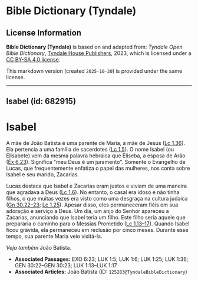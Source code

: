 # Bible Dictionary (Tyndale)

## License Information

**Bible Dictionary (Tyndale)** is based on and adapted from: _Tyndale Open Bible Dictionary_, [Tyndale House Publishers](https://tyndaleopenresources.com/), 2023, which is licensed under a [CC BY-SA 4.0 license](https://creativecommons.org/licenses/by-sa/4.0/legalcode.en).

This markdown version (created `2025-10-20`) is provided under the same license.



--------------------------------

## Isabel (id: 682915)

Isabel
======

A mãe de João Batista é uma parente de Maria, a mãe de Jesus ([Lc 1\.36](https://ref.ly/Luke1:36)). Ela pertencia a uma família de sacerdotes ([Lc 1\.5](https://ref.ly/Luke1:5)). O nome Isabel (ou Elisabete) vem da mesma palavra hebraica que Eliseba, a esposa de Arão ([Êx 6\.23](https://ref.ly/Exod6:23)). Significa "meu Deus é um juramento". Somente o Evangelho de Lucas, que frequentemente enfatiza o papel das mulheres, nos conta sobre Isabel e seu marido, Zacarias.

Lucas destaca que Isabel e Zacarias eram justos e viviam de uma maneira que agradava a Deus ([Lc 1\.6](https://ref.ly/Luke1:6)). No entanto, o casal era idoso e não tinha filhos, o que muitas vezes era visto como uma desgraça na cultura judaica ([Gn 30\.22–23](https://ref.ly/Gen30:22-Gen30:23); [Lc 1\.25](https://ref.ly/Luke1:25)). Apesar disso, eles permaneceram fiéis em sua adoração e serviço a Deus. Um dia, um anjo do Senhor apareceu a Zacarias, anunciando que Isabel teria um filho. Este filho seria aquele que prepararia o caminho para o Messias Prometido ([Lc 1\.13–17](https://ref.ly/Luke1:13-Luke1:17)). Quando Isabel ficou grávida, ela permaneceu em reclusão por cinco meses. Durante esse tempo, sua parente Maria veio visitá\-la.

*Veja também* João Batista.

* **Associated Passages:** EXO 6:23; LUK 1:5; LUK 1:6; LUK 1:25; LUK 1:36; GEN 30:22–GEN 30:23; LUK 1:13–LUK 1:17
* **Associated Articles:** João Batista (ID: `125283@TyndaleBibleDictionary`)

